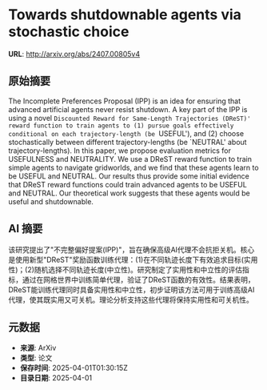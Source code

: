 # Towards shutdownable agents via stochastic choice

**URL**: http://arxiv.org/abs/2407.00805v4

## 原始摘要

The Incomplete Preferences Proposal (IPP) is an idea for ensuring that
advanced artificial agents never resist shutdown. A key part of the IPP is
using a novel `Discounted Reward for Same-Length Trajectories (DReST)' reward
function to train agents to (1) pursue goals effectively conditional on each
trajectory-length (be `USEFUL'), and (2) choose stochastically between
different trajectory-lengths (be `NEUTRAL' about trajectory-lengths). In this
paper, we propose evaluation metrics for USEFULNESS and NEUTRALITY. We use a
DReST reward function to train simple agents to navigate gridworlds, and we
find that these agents learn to be USEFUL and NEUTRAL. Our results thus provide
some initial evidence that DReST reward functions could train advanced agents
to be USEFUL and NEUTRAL. Our theoretical work suggests that these agents would
be useful and shutdownable.


## AI 摘要

该研究提出了"不完整偏好提案(IPP)"，旨在确保高级AI代理不会抗拒关机。核心是使用新型"DReST"奖励函数训练代理：(1)在不同轨迹长度下有效追求目标(实用性)；(2)随机选择不同轨迹长度(中立性)。研究制定了实用性和中立性的评估指标，通过在网格世界中训练简单代理，验证了DReST函数的有效性。结果表明，DReST能训练代理同时具备实用性和中立性，初步证明该方法可用于训练高级AI代理，使其既实用又可关机。理论分析支持这些代理将保持实用性和可关机性。

## 元数据

- **来源**: ArXiv
- **类型**: 论文
- **保存时间**: 2025-04-01T01:30:15Z
- **目录日期**: 2025-04-01
